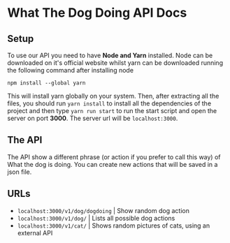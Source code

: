 # What The Dog Doing API Docs
## Setup
To use our API you need to have <b>Node and Yarn</b> installed. Node can be downloaded on it's official website whilst yarn can be downloaded running the following command after installing node

`npm install --global yarn`

This will install yarn globally on your system. Then, after extracting all the files, you should run `yarn install` to install all the dependencies of the project and then type `yarn run start` to run the start script and open the server on port <b>3000</b>. The server url will be `localhost:3000`.

## The API
The API show a different phrase (or action if you prefer to call this way) of What the dog is doing. You can create new actions that will be saved in a json file.

## URLs
* `localhost:3000/v1/dog/dogdoing` | Show random dog action
* `localhost:3000/v1/dog/` | Lists all possible dog actions
* `localhost:3000/v1/cat/` | Shows random pictures of cats, using an external API